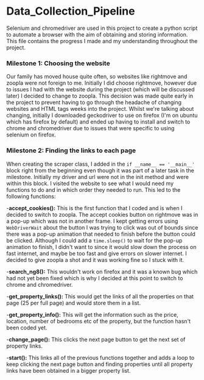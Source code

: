 # Data_Collection_Pipeline

Selenium and chromedriver are used in this project to create a python script to automate a browser with the aim of obtaining and storing information. This file contains the progress I made and my understanding throughout the project.

### Milestone 1: Choosing the website
Our family has moved house quite often, so websites like rightmove and zoopla were not foreign to me. Initially I did choose rightmove, however due to issues I had with the website during the project (which will be discussed later) I decided to change to zoopla. This decision was made quite early in the project to prevent having to go through the headache of changing websites and HTML tags weeks into the project. Whilst we're talking about changing, initially I downloaded geckodriver to use on firefox (I'm on ubuntu which has firefox by default) and ended up having to install and switch to chrome and chromedriver due to issues that were specific to using selenium on firefox.

### Milestone 2: Finding the links to each page
When creating the scraper class, I added in the `if __name__ == '__main__'` block right from the beginning even though it was part of a later task in the milestone. Initially my driver and url were not in the init method and were within this block. I visited the website to see what I would need my functions to do and in which order they needed to run. This led to the following functions:

-**accept_cookies():** This is the first function that I coded and is when I decided to switch to zoopla. The accept cookies button on rightmove was in a pop-up which was not in another frame. I kept getting errors using `WebDriverWait` about the button I was trying to click was out of bounds since there was a pop-up animation that needed to finish before the button could be clicked. Although I could add a `time.sleep()` to wait for the pop-up animation to finish, I didn't want to since it would slow down the process on fast internet, and maybe be too fast and give errors on slower internet. I decided to give zoopla a shot and it was working fine so I stuck with it.

-**search_ng8():** This wouldn't work on firefox and it was a known bug which had not yet been fixed which is why I decided at this point to switch to chrome and chromedriver.

-**get_property_links():** This would get the links of all the properties on that page (25 per full page) and would store them in a list.

-**get_property_info():** This will get the information such as the price, location, number of bedrooms etc of the property, but the function hasn't been coded yet.

-**change_page():** This clicks the next page button to get the next set of property links.

-**start():** This links all of the previous functions together and adds a loop to keep clicking the next page button and finding properties until all property links have been obtained in a bigger property list.
